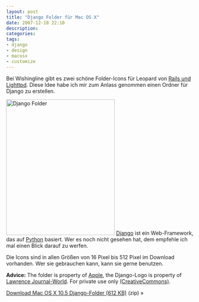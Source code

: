 ```yaml
---
layout: post
title: "Django Folder für Mac OS X"
date: 2007-12-18 22:10
description:
categories:
tags:
- django
- design
- macosx
- customize
---
```


Bei Wishingline gibt es zwei schöne Folder-Icons für Leopard von [Rails und Lighttpd](http://scottboms.com/2007/12/railslighttpdiconsforleopard/). Diese Idee habe ich mir zum Anlass genommen einen Ordner für Django zu erstellen.

<!-- more -->

<a href="/files/django-leopard-folder.zip"><img src="/images/django-leopard-folders.jpg" alt="Django Folder" width="292" height="365" /></a> [Django](https://www.djangoproject.com/) ist ein Web-Framework, das auf [Python](http://www.python.org/ "Python Programming Language -- Official Website") basiert. Wer es noch nicht gesehen hat, dem empfehle ich mal einen Blick darauf zu werfen.

Die Icons sind in allen Größen von 16 Pixel bis 512 Pixel im Download vorhanden. Wer sie gebrauchen kann, kann sie gerne benutzen.

**Advice:** The folder is property of [Apple](http://www.apple.com/ "Apple"), the Django-Logo is property of [Lawrence Journal-World](http://www2.ljworld.com/). For private use only [(CreativeCommons)](http://creativecommons.org/licenses/by-nc-nd/3.0/deed.de "Creative Commons Attribution-Noncommercial-No Derivative Works 3.0 Unported").

<div class="download">
    <p><a href="/files/django-leopard-folder.zip">Download Mac OS X 10.5 Django-Folder (612 KB)</a> (zip) »</p>
</div>
